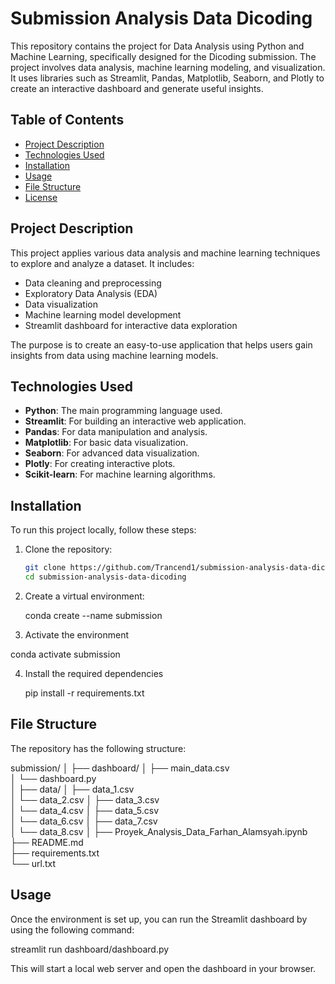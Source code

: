 # Submission Analysis Data Dicoding

This repository contains the project for Data Analysis using Python and Machine Learning, specifically designed for the Dicoding submission. The project involves data analysis, machine learning modeling, and visualization. It uses libraries such as Streamlit, Pandas, Matplotlib, Seaborn, and Plotly to create an interactive dashboard and generate useful insights.

## Table of Contents

- [Project Description](#project-description)
- [Technologies Used](#technologies-used)
- [Installation](#installation)
- [Usage](#usage)
- [File Structure](#file-structure)
- [License](#license)

## Project Description

This project applies various data analysis and machine learning techniques to explore and analyze a dataset. It includes:
- Data cleaning and preprocessing
- Exploratory Data Analysis (EDA)
- Data visualization
- Machine learning model development
- Streamlit dashboard for interactive data exploration

The purpose is to create an easy-to-use application that helps users gain insights from data using machine learning models.

## Technologies Used

- **Python**: The main programming language used.
- **Streamlit**: For building an interactive web application.
- **Pandas**: For data manipulation and analysis.
- **Matplotlib**: For basic data visualization.
- **Seaborn**: For advanced data visualization.
- **Plotly**: For creating interactive plots.
- **Scikit-learn**: For machine learning algorithms.

## Installation

To run this project locally, follow these steps:

1. Clone the repository:
   ```bash
   git clone https://github.com/Trancend1/submission-analysis-data-dicoding.git
   cd submission-analysis-data-dicoding
2. Create a virtual environment:
   
   conda create --name submission

3. Activate the environment

  conda activate submission

4. Install the required dependencies

   pip install -r requirements.txt

## File Structure
The repository has the following structure:

submission/
│
├── dashboard/
│   ├── main_data.csv        
│   └── dashboard.py         
│
├── data/
│   ├── data_1.csv           
│   └── data_2.csv 
│   ├── data_3.csv           
│   └── data_4.csv
│   ├── data_5.csv           
│   └── data_6.csv
│   ├── data_7.csv           
│   └── data_8.csv
│
├── Proyek_Analysis_Data_Farhan_Alamsyah.ipynb 
├── README.md                
├── requirements.txt         
└── url.txt                  

## Usage
Once the environment is set up, you can run the Streamlit dashboard by using the following command:

streamlit run dashboard/dashboard.py

This will start a local web server and open the dashboard in your browser.

